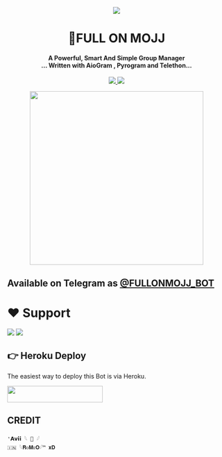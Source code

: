 <p align="center">
  <img src="https://telegra.ph/file/a678169e20c57c3cbb374.jpg">
</p>

<h1 align="center"><b>🦒FULL ON MOJJ </b></h1>

<h4 align="center">A Powerful, Smart And Simple Group Manager <br> ... Written with AioGram , Pyrogram and Telethon...</h4>
<p align='center'>
  <a href="https://www.python.org/" alt="made-with-python"> <img src="https://img.shields.io/badge/Made%20with-Python-1f425f.svg?style=flat-square&logo=python&color=blue" /> </a>
  <a href="https://github.com/Fullonmoj9955/full-on-mojj/graphs/commit-activity" alt="Maintenance"> <img src="https://img.shields.io/badge/Maintained%3F-yes-green.svg?style=flat-square" /> </a>
</p>

<p align="center"><a href="https://t.me/FULLONMOJJ_BOT"><img src="(https://telegra.ph/file/73337f3406d18b80a2683.jpg)" width="400"></a></p>

## Available on Telegram as [@FULLONMOJJ_BOT](https://t.me/FULLONMOJJ_BOT)

# ❤️ Support
<a href="https://t.me/panditji021"><img src="https://img.shields.io/badge/Join-Telegram%20Channel-red.svg?logo=Telegram"></a>
<a href="https://t.me/panditji021"><img src="https://img.shields.io/badge/Join-Telegram%20Group-blue.svg?logo=telegram"></a>


## 👉 Heroku Deploy 
The easiest way to deploy this Bot is via Heroku.

<p align="left"><a href="https://heroku.com/deploy?template=https://github.com/Fullonmoj9955/full-on-mojj"> <img src="https://img.shields.io/badge/Deploy%20To%20Heroku-black?style=for-the-badge&logo=heroku" width="220" height="38.45"/></a></p>



## CREDIT
```
❛𝗔𝘃𝗶𝗶 𓆩 🦅 𓆪
🇮🇳 𓆩𝐑ᴏ𝐌ᴇ𝐎𓆪™ 𝐱𝐃 

```
